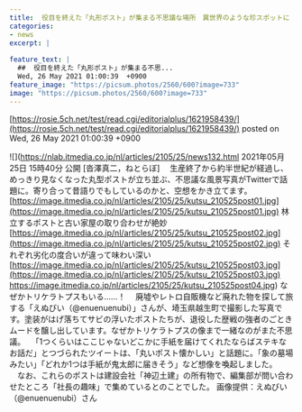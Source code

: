 ```yaml
---
title:  役目を終えた「丸形ポスト」が集まる不思議な場所　異世界のような珍スポットに「象の墓場」「鬼太郎に届きそう」  
categories:
- news
excerpt: |
  
feature_text: |
  ##  役目を終えた「丸形ポスト」が集まる不思...
  Wed, 26 May 2021 01:00:39  +0900
feature_image: "https://picsum.photos/2560/600?image=733"
image: "https://picsum.photos/2560/600?image=733"
---
```


[https://rosie.5ch.net/test/read.cgi/editorialplus/1621958439/](https://rosie.5ch.net/test/read.cgi/editorialplus/1621958439/)
posted on Wed, 26 May 2021 01:00:39  +0900

<!--more-->

![](https://nlab.itmedia.co.jp/nl/articles/2105/25/news132.html 2021年05月25日 15時40分 公開 [沓澤真二，ねとらぼ] 　生産終了から約半世紀が経過し、めっきり見なくなった丸型ポストが立ち並ぶ、不思議な風景写真がTwitterで話題に。寄り合って昔語りでもしているのかと、空想をかき立てます。 [https://image.itmedia.co.jp/nl/articles/2105/25/kutsu_210525post01.jpg](https://image.itmedia.co.jp/nl/articles/2105/25/kutsu_210525post01.jpg) 林立するポストと古い家屋の取り合わせが絶妙 [https://image.itmedia.co.jp/nl/articles/2105/25/kutsu_210525post02.jpg](https://image.itmedia.co.jp/nl/articles/2105/25/kutsu_210525post02.jpg) それぞれ劣化の度合いが違って味わい深い [https://image.itmedia.co.jp/nl/articles/2105/25/kutsu_210525post03.jpg](https://image.itmedia.co.jp/nl/articles/2105/25/kutsu_210525post03.jpg) https://image.itmedia.co.jp/nl/articles/2105/25/kutsu_210525post04.jpg) なぜかトリケラトプスもいる……！ 　廃墟やレトロ自販機など廃れた物を探して旅する「えぬびい（@enuenuenubi）」さんが、埼玉県越生町で撮影した写真です。塗装がはげ落ちてサビの浮いたポストたちが、退役した歴戦の強者のごときムードを醸し出しています。なぜかトリケラトプスの像まで一緒なのがまた不思議。 　「1つくらいはここじゃないどこかに手紙を届けてくれたならばステキなお話だ」とつづられたツイートは、「丸いポスト懐かしい」と話題に。「象の墓場みたい」「どれか1つは手紙が鬼太郎に届きそう」など想像を喚起しました。 　なお、これらのポストは建設会社「神辺土建」の所有物で、編集部が問い合わせたところ「社長の趣味」で集めているとのことでした。 画像提供：えぬびい（@enuenuenubi）さん
